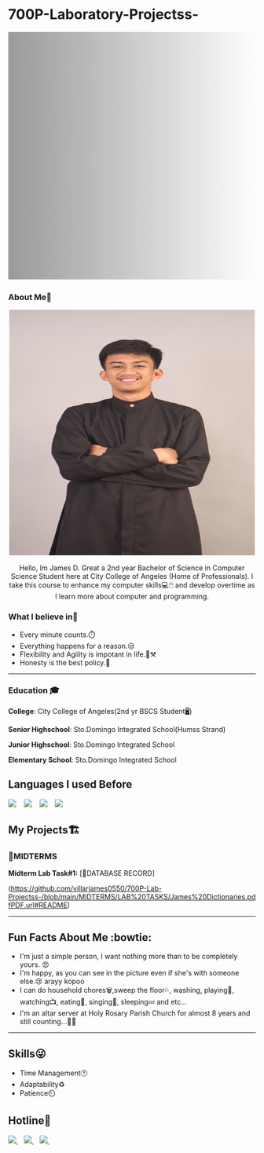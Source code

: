 # 700P-Laboratory-Projectss-
<p align= "center">

<img src="https://github.com/villarjames0550/700P-James-Portfolio.xd/blob/main/HelloI-ezgif.com-video-to-gif-converter.gif" alt="Cool you found me" width="100%" height= "10%"/>

### About Me📄
<p align= "center">
<img src="https://github.com/villarjames0550/700P-Lab-Projectss-/blob/6029e7296f9b6a3fbce121e05d6ab71fa2a59394/IMG_3889.JPG" width="500" height="500" />
    
<p align= "center">
Hello, Im James D. Great a 2nd year Bachelor of Science in Computer Science Student here at City College of Angeles (Home of Professionals).
I take this course to enhance my computer skills💻🖱️ and develop overtime as I learn more about computer and programming.


### What I believe in🙌
- Every minute counts.⏱️
- Everything happens for a reason.😒
- Flexibility and Agility is impotant in life.💪⚒️
- Honesty is the best policy.🙏
---
### Education 🎓
**College**: City College of Angeles(2nd yr BSCS Student🖥️)

**Senior Highschool**: Sto.Domingo Integrated School(Humss Strand)

**Junior Highschool**: Sto.Domingo Integrated School

**Elementary School**: Sto.Domingo Integrated School


## Languages I used Before

<img src="https://img.shields.io/badge/MySQL-%2300f.svg?style=for-the-badge&logo=mysql&logoColor=white" height="50"/> 
&nbsp;&nbsp; 
<img src="https://img.shields.io/badge/C-%2300599C.svg?style=for-the-badge&logo=c&logoColor=white" height="50"/>
&nbsp;&nbsp;
<img src="https://img.shields.io/badge/Java-ED8B00?style=for-the-badge&logo=openjdk&logoColor=white" height="50"/>
&nbsp;&nbsp;
<img src="https://img.shields.io/badge/Python-%233776AB.svg?style=for-the-badge&logo=python&logoColor=white" height="50"/>  
&nbsp;&nbsp;

## My Projects🏗️
###  🧪MIDTERMS
**Midterm Lab Task#1:** [📂DATABASE RECORD]

(https://github.com/villarjames0550/700P-Lab-Projectss-/blob/main/MIDTERMS/LAB%20TASKS/James%20Dictionaries.pdfPDF.url#README)

---
## Fun Facts About Me :bowtie:
- I'm just a simple person, I want nothing more than to be completely yours. 😍
- I'm happy, as you can see in the picture even if she's with someone else.😢 arayy kopoo
- I can do household chores🗑️,sweep the floor💦, washing, playing🏀, watching📺, eating🥘, singing🎵, sleeping💤 and etc...
- I'm an altar server at Holy Rosary Parish Church for almost 8 years and still counting...🙏⛪

---
## Skills😜
- Time Management🕐
- Adaptability♻️
- Patience⏲️

## Hotline🤙
<a href="https://www.facebook.com/jamesxvlr" target="_blank">
  <img src="https://img.shields.io/badge/Facebook-1877F2?style=for-the-badge&logo=facebook&logoColor=white" height="40"/>
 </a>
 &nbsp;&nbsp;
  
<a href="https://www.instagram.com/zxscqv/?igsh=Znc1YTdzbW5od2Ix&fbclid=IwY2xjawI6Um9leHRuA2FlbQIxMAABHd4ESySYrrSuN52qp99j1wjiRv9GpYo8zdQUhqjTRamJCSlp929KVEiapg_aem_uM7t8z97hkQFh53zsaY2Ow" target="_blank">
    <img src="https://img.shields.io/badge/Instagram-E4405F?style=for-the-badge&logo=instagram&logoColor=white" height="40"/>
  </a>
  &nbsp;&nbsp;

<a href="https://mail.google.com/mail/?view=cm&fs=1&to=jvillar24-0208@cca.edu.ph" target="_blank">
    <img src="https://img.shields.io/badge/Email-D14836?style=for-the-badge&logo=gmail&logoColor=white" height="40"/>
  </a>
  &nbsp;&nbsp;

